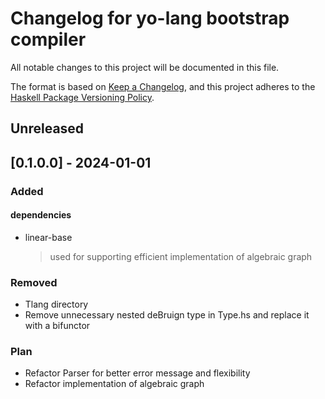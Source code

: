 # Changelog for yo-lang bootstrap compiler

All notable changes to this project will be documented in this file.

The format is based on [Keep a Changelog](https://keepachangelog.com/en/1.0.0/),
and this project adheres to the
[Haskell Package Versioning Policy](https://pvp.haskell.org/).

## Unreleased

## [0.1.0.0] - 2024-01-01

### Added

#### dependencies

- linear-base
  > used for supporting efficient implementation of algebraic graph

### Removed

- Tlang directory
- Remove unnecessary nested deBruign type in Type.hs and replace it with a bifunctor

### Plan
- Refactor Parser for better error message and flexibility
- Refactor implementation of algebraic graph